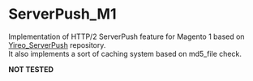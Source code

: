 # ServerPush_M1
Implementation of HTTP/2 ServerPush feature for Magento 1 based on [Yireo_ServerPush](https://github.com/yireo/Yireo_ServerPush) repository.
<br/>It also implements a sort of caching system based on md5_file check.

**NOT TESTED**

